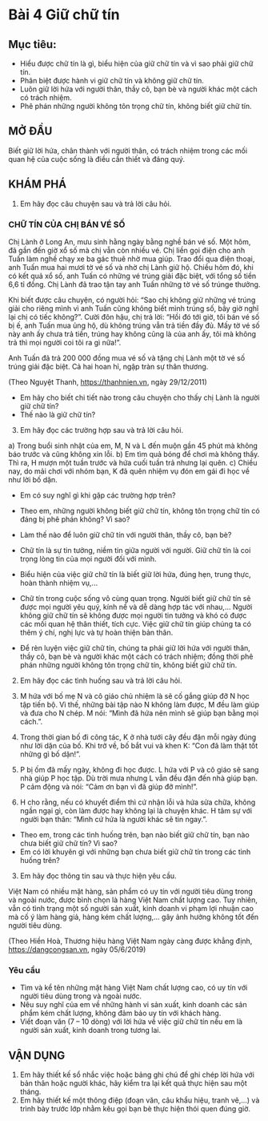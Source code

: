 # Bài 4 Giữ chữ tín

## Mục tiêu:
* Hiểu được chữ tín là gì, biểu hiện của giữ chữ tín và vì sao phải giữ chữ tín.
* Phân biệt được hành vi giữ chữ tín và không giữ chữ tín.
* Luôn giữ lời hứa với người thân, thầy cô, bạn bè và người khác một cách có trách nhiệm.
* Phê phán những người không tôn trọng chữ tín, không biết giữ chữ tín.

## MỞ ĐẦU
Biết giữ lời hứa, chân thành với người thân, có trách nhiệm trong các mối quan hệ của cuộc sống là điều cần thiết và đáng quý.

## KHÁM PHÁ
1. Em hãy đọc câu chuyện sau và trả lời câu hỏi.

### CHỮ TÍN CỦA CHỊ BÁN VÉ SỐ
Chị Lành ở Long An, mưu sinh hằng ngày bằng nghề bán vé số. Một hôm, đã gần đến giờ xổ số mà chị vẫn còn nhiều vé. Chị liền gọi điện cho anh Tuấn làm nghề chạy xe ba gác thuê nhờ mua giúp. Trao đổi qua điện thoại, anh Tuấn mua hai mươi tờ vé số và nhờ chị Lành giữ hộ. Chiều hôm đó, khi có kết quả xổ số, anh Tuấn có những vé trúng giải đặc biệt, với tổng số tiền 6,6 tỉ đồng. Chị Lành đã trao tận tay anh Tuấn những tờ vé số trúnge thưởng.

Khi biết được câu chuyện, có người hỏi: “Sao chị không giữ những vé trúng giải cho riêng mình vì anh Tuấn cũng không biết mình trúng số, bây giờ nghĩ lại chị có tiếc không?”. Cười đôn hậu, chị trả lời: “Hồi đó tới giờ, tôi bán vé số bị ế, anh Tuấn mua ủng hộ, dù không trúng vẫn trả tiền đầy đủ. Mấy tờ vé số này anh ấy chưa trả tiền, trúng hay không cũng là của anh ấy, tôi mà không trả thì mọi người coi tôi ra gì nữa!”.

Anh Tuấn đã trả 200 000 đồng mua vé số và tặng chị Lành một tờ vé số trúng giải đặc biệt. Cả hai hoan hỉ, ngập tràn sự thân thương.

(Theo Nguyệt Thanh, https://thanhnien.vn, ngày 29/12/2011)

* Em hãy cho biết chi tiết nào trong câu chuyện cho thấy chị Lành là người giữ chữ tín?
* Thế nào là giữ chữ tín?

3. Em hãy đọc các trường hợp sau và trả lời câu hỏi.

a) Trong buổi sinh nhật của em, M, N và L đến muộn gần 45 phút mà không báo trước và cũng không xin lỗi.
b) Em tìm quả bóng để chơi mà không thấy. Thì ra, H mượn một tuần trước và hứa cuối tuần trả nhưng lại quên.
c) Chiều nay, do mải chơi với nhóm bạn, K đã quên nhiệm vụ đón em gái đi học về như lời bố dặn.

* Em có suy nghĩ gì khi gặp các trường hợp trên?
* Theo em, những người không biết giữ chữ tín, không tôn trọng chữ tín có đáng bị phê phán không? Vì sao?
* Làm thế nào để luôn giữ chữ tín với người thân, thầy cô, bạn bè?

* Chữ tín là sự tin tưởng, niềm tin giữa người với người. Giữ chữ tín là coi trọng lòng tin của mọi người đối với mình.
* Biểu hiện của việc giữ chữ tín là biết giữ lời hứa, đúng hẹn, trung thực, hoàn thành nhiệm vụ,...
* Chữ tín trong cuộc sống vô cùng quan trọng. Người biết giữ chữ tín sẽ được mọi người yêu quý, kính nể và dễ dàng hợp tác với nhau,... Người không giữ chữ tín sẽ không được mọi người tin tưởng và khó có được các mối quan hệ thân thiết, tích cực. Việc giữ chữ tín giúp chúng ta có thêm ý chí, nghị lực và tự hoàn thiện bản thân.
* Để rèn luyện việc giữ chữ tín, chúng ta phải giữ lời hứa với người thân, thầy cô, bạn bè và người khác một cách có trách nhiệm; đồng thời phê phán những người không tôn trọng chữ tín, không biết giữ chữ tín.

2. Em hãy đọc các tình huống sau và trả lời câu hỏi.

1. M hứa với bố mẹ N và cô giáo chủ nhiệm là sẽ cố gắng giúp đỡ N học tập tiến bộ. Vì thế, những bài tập nào N không làm được, M đều làm giúp và đưa cho N chép. M nói: “Mình đã hứa nên mình sẽ giúp bạn bằng mọi cách.”.

2. Trong thời gian bố đi công tác, K ở nhà tưới cây đều đặn mỗi ngày đúng như lời dặn của bố. Khi trở về, bố bắt vui và khen K: “Con đã làm thật tốt những gì bố dặn!”.

3. P bị ốm đã mấy ngày, không đi học được. L hứa với P và cô giáo sẽ sang nhà giúp P học tập. Dù trời mưa nhưng L vẫn đều đặn đến nhà giúp bạn. P cảm động và nói: “Cảm ơn bạn vì đã giúp đỡ mình!”.

4. H cho rằng, nếu có khuyết điểm thì cứ nhận lỗi và hứa sửa chữa, không ngần ngại gì, còn làm được hay không lại là chuyện khác. H tâm sự với người bạn thân: “Mình cứ hứa là người khác sẽ tin ngay.”.

* Theo em, trong các tình huống trên, bạn nào biết giữ chữ tín, bạn nào chưa biết giữ chữ tín? Vì sao?
* Em có lời khuyên gì với những bạn chưa biết giữ chữ tín trong các tình huống trên?

3. Em hãy đọc thông tin sau và thực hiện yêu cầu.

Việt Nam có nhiều mặt hàng, sản phẩm có uy tín với người tiêu dùng trong và ngoài nước, được bình chọn là hàng Việt Nam chất lượng cao. Tuy nhiên, vẫn có tình trạng một số người sản xuất, kinh doanh vi phạm lợi nhuận cao mà cố ý làm hàng giả, hàng kém chất lượng,... gây ảnh hưởng không tốt đến người tiêu dùng.

(Theo Hiền Hoà, Thương hiệu hàng Việt Nam ngày càng được khẳng định, https://dangcongsan.vn, ngày 05/6/2019)

### Yêu cầu
* Tìm và kể tên những mặt hàng Việt Nam chất lượng cao, có uy tín với người tiêu dùng trong và ngoài nước.
* Nêu suy nghĩ của em về những hành vi sản xuất, kinh doanh các sản phẩm kém chất lượng, không đảm bảo uy tín với khách hàng.
* Viết đoạn văn (7 – 10 dòng) với lời hứa về việc giữ chữ tín nếu em là người sản xuất, kinh doanh trong tương lai.

## VẬN DỤNG
1. Em hãy thiết kế sổ nhắc việc hoặc bảng ghi chú để ghi chép lời hứa với bản thân hoặc người khác, hãy kiểm tra lại kết quả thực hiện sau một tháng.
2. Em hãy thiết kế một thông điệp (đoạn văn, câu khẩu hiệu, tranh vẽ,...) và trình bày trước lớp nhằm kêu gọi bạn bè thực hiện thói quen đúng giờ.
